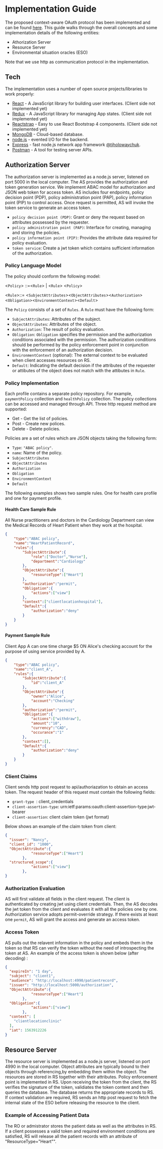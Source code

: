 # Implementation Guide


The proposed context-aware OAuth protocol has been implemented and can be found [here]. This guide walks through the overall concepts and some implementation details of the following entities: 

  - Athorization Server
  - Resource Server
  - Environmental situation oracles (ESO)
  
Note that we use http as communication protocol in the implementation. 


## Tech

The implementation uses a number of open source projects/libraries to work properly:

* [React] - A JavaScript library for building user interfaces. (Client side not implemented yet)
* [Redux] -  A JavaScript library for managing App states. (Client side not implemented yet)
* [Reactstrap] - Easy to use React Bootstrap 4 components. (Client side not implemented yet)
* [MongoDB] - Cloud-based database. 
* [node.js] - evented I/O for the backend.
* [Express] - fast node.js network app framework [@tjholowaychuk].
* [Postman] - A tool for testing server APIs. 


## Authorization Server 
The authorization server is implemented as a node.js server, listened on port 5000 in the local computer. The AS provides the authorization and token generation service. We implement ABAC model for authorization and JSON web token for access token.  AS includes four endpoints, policy decision point (PDP),  policy administration point (PAP), policy information point (PIP) to control access. Once request is permitted, AS will invoke the token service to generate an access token. 

  - `policy decision point (PDP)`:  Grant or deny the request based on attributes possessed by the requester. 
  - `policy administration point (PAP)`: Interface for creating, managing and storing the policies. 
  - `policy information point (PIP)`: Provides the attribute data required for policy evaluation. 
  - `token service`: Create a jwt token which contains sufficient information of the authorization. 


### Policy Language Model 

The policy should conform the following model: 

\<`Policy`> ::=\<`Rule`> | \<`Rule`> \<`Policy`>

\<`Rule`>::= \<`SubjectAttributes`>\<`ObjectAttributes`>\<`Authorization`>\<`Obligation`>\<`EnvironmentContext`>\<`Default`> 

The `Policy` consists of a set of `Rules`. A `Rule` must have the following form: 

- `SubjectAttributes`: Attributes of the subject.
- `ObjectAttributes`: Attributes of the object. 
- `Authorization`: The result of policy evaluation.
- `Obligation`: `Obligation`  specifies the permission and the authorization conditions associated with the permission.  The authorization conditions should be performed by the policy enforcement point  in conjunction with the enforcement of an authorization decision. 
- `EnvironmentContext` (optional): The external context to be evaluated when client accesses resources on RS. 
- `Default`: Indicating the default decision  if the attributes of the requester or attibutes of the object does not match with the attibutes in `Rule`. 

### Policy Implementation

Each profile contains a separate policy repository. For example, `paymentPolicy` collection and `healthPolicy` collection. The policy collections can be  accessed and managed through API.  Three http request method are supported: 
  - Get - Get the list of policies.
  - Post - Create new polices.
  - Delete - Delete policies.

Policies are a set of rules which are JSON objects taking the following form: 

- `Type`: `"ABAC policy"`.
- `name`: Name of the policy.
- `SubjectAttributes`
- `ObjectAttributes`
- `Authorization`
- `Obligation`
- `EnvironmentContext` 
- `Default`

The following examples shows two sample rules. One for health care profile and one for payment profile. 
#### Health Care Sample Rule
All Nurse practitioners and doctors in the Cardiology Department can view the Medical Records of Heart Patient when they work at the hospital. 

 
```json
{
	"type":"ABAC policy",
	"name":"HeartPatientRecord",
	"rules":{
		"SubjectAttribute":{
			"role":["Doctor","Nurse"],
			"department":"Cardiology"
		},
		"ObjectAttribute":{
			"resourceType":["Heart"]
		},
		"authorization":"permit",
		"Obligation":{
			"actions":["view"]
		},
		"context":["clientlocationhospital"],
		"Default":{
			"authorization":"deny"
		}
	}
}
```

#### Payment Sample Rule
Client App A can one time charge $5 ON Alice's checking account for the purpose of using service provided by A. 
 
```json
{
	"type":"ABAC policy",
	"name":"client_A",
	"rules":{
		"SubjectAttribute":{
			"id":"client_A"
		},
		"ObjectAttribute":{
			"owner":"Alice",
			"account":"Checking"
		},
		"authorization":"permit",
		"Obligation":{
			"actions":["withdraw"],
			"amount":"10",
			"currency":"CAD",
			"occurance":"1"
		},
		"context":[],
		"Default":{
			"authorization":"deny"
		}
	}
}
```

### Client Claims

Client sends http post request to api/authoriazation to obtain an access token. The request header of this request must contain the following fields:

- `grant-type `: client_credentials
- `client-assertion-type`: urn:ietf:params:oauth:client-assertion-type:jwt-bearer
- `client-assertion`: client claim token (jwt format)

Below shows an example of the claim token from client:  

```json
{
  "issuer": "Nancy",
  "client_id": "1000",
  "ObjectAttribute":{
			"resourceType":["Heart"]
		},
  "structured_scope":{
			"actions":["view"]
		},
}
```
### Authorization Evaluation 
AS will first validate all fields in the client request. The client is authenticated by creating jwt using client credentials. Then, the AS decodes the jwt token from the client and evaluates it with all the policies one by one. Authorization service adopts permit-override strategy. If there exists at least one `permit`, AS will grant the access and generate an access token. 

### Access Token 
AS pulls out the relavent information in the policy and embeds them in the token so that RS can verify the token without the need of introspecting the token at AS. An example of the access token is shown below (after decoding) :

```json
{
  "expireIn": "1 day",
  "subject": "client1",
  "audience": "http://localhost:4990/patientrecord",
  "issuer": "http://localhost:5000/authorization",
  "ObjectAttribute":{
			"resourceType":["Heart"]
		},
  "Obligation":{
			"actions":["view"]
		},
  "context": [
    "clientlocationclinic"
  ],
  "iat": 1563912226
}
```

## Resource Server 
The resource server is implemented as a node.js server, listened on port 4990 in the local computer. Object attributes are typically bound to their objects through referencing,by embedding them within the object. The resources are stored in RS together with their attributes. Policy enforcement point is implemented in RS. Upon receiving the token from the client, the RS verifies the signature of  the token, validiates the token content and then queries the database. The database returns the appropriate records to RS.  If context validation are required, RS sends an http post request to fetch the internal state of the ESO before releasing the resource to the client. 

### Example of Accessing Patient Data
The RO or admistrator stores the patient data as well as the attributes in RS.  If a client possesses a valid token and required environment conditions are satisfied, RS will release all  the patient records with an attribute of "ResourceType="Heart"". 


[//]: # (These are reference links used in the body of this note and get stripped out when the markdown processor does its job. There is no need to format nicely because it shouldn't be seen. Thanks SO - http://stackoverflow.com/questions/4823468/store-comments-in-markdown-syntax)


   [dill]: <https://github.com/joemccann/dillinger>
   [git-repo-url]: <https://github.com/joemccann/dillinger.git>
   [john gruber]: <http://daringfireball.net>
   [df1]: <http://daringfireball.net/projects/markdown/>
   [markdown-it]: <https://github.com/markdown-it/markdown-it>
   [Ace Editor]: <http://ace.ajax.org>
   [node.js]: <http://nodejs.org>
   [Twitter Bootstrap]: <http://twitter.github.com/bootstrap/>
   [jQuery]: <http://jquery.com>
   [@tjholowaychuk]: <http://twitter.com/tjholowaychuk>
   [express]: <http://expressjs.com>
   [AngularJS]: <http://angularjs.org>
   [Gulp]: <http://gulpjs.com>
   [React]:<https://reactjs.org/>
   [Redux]:<https://redux.js.org/>
   [Reactstrap]: <https://reactstrap.github.io/>
   [MongoDB]: <https://www.mongodb.com/cloud/atlas>
   [here]:<https://github.com/gloryer/MERN_OAuthExtension>
   [PlDb]: <https://github.com/joemccann/dillinger/tree/master/plugins/dropbox/README.md>
   [PlGh]: <https://github.com/joemccann/dillinger/tree/master/plugins/github/README.md>
   [PlGd]: <https://github.com/joemccann/dillinger/tree/master/plugins/googledrive/README.md>
   [PlOd]: <https://github.com/joemccann/dillinger/tree/master/plugins/onedrive/README.md>
   [PlMe]: <https://github.com/joemccann/dillinger/tree/master/plugins/medium/README.md>
   [PlGa]: <https://github.com/RahulHP/dillinger/blob/master/plugins/googleanalytics/README.md>
   [Postman]: <https://www.getpostman.com/>
 
